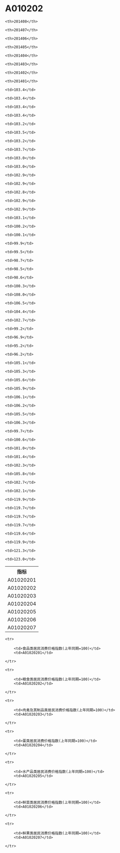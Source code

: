 A010202
======


<table>

<tr>
    <th>指标</th>
    
    <th>201408</th>
    
    <th>201407</th>
    
    <th>201406</th>
    
    <th>201405</th>
    
    <th>201404</th>
    
    <th>201403</th>
    
    <th>201402</th>
    
    <th>201401</th>
    
</tr>


<tr>
    <td>A01020201</td>
    
    <td>103.4</td>
    
    <td>103.4</td>
    
    <td>103.4</td>
    
    <td>103.4</td>
    
    <td>103.2</td>
    
    <td>103.5</td>
    
    <td>103.2</td>
    
    <td>103.7</td>
    

</tr>

<tr>
    <td>A01020202</td>
    
    <td>103.0</td>
    
    <td>103.0</td>
    
    <td>102.9</td>
    
    <td>102.9</td>
    
    <td>102.8</td>
    
    <td>102.9</td>
    
    <td>102.9</td>
    
    <td>103.1</td>
    

</tr>

<tr>
    <td>A01020203</td>
    
    <td>100.2</td>
    
    <td>100.1</td>
    
    <td>99.9</td>
    
    <td>99.5</td>
    
    <td>98.7</td>
    
    <td>98.5</td>
    
    <td>98.6</td>
    
    <td>100.3</td>
    

</tr>

<tr>
    <td>A01020204</td>
    
    <td>108.0</td>
    
    <td>106.5</td>
    
    <td>104.4</td>
    
    <td>102.7</td>
    
    <td>99.2</td>
    
    <td>96.9</td>
    
    <td>95.2</td>
    
    <td>96.2</td>
    

</tr>

<tr>
    <td>A01020205</td>
    
    <td>105.1</td>
    
    <td>105.3</td>
    
    <td>105.6</td>
    
    <td>105.9</td>
    
    <td>106.1</td>
    
    <td>106.2</td>
    
    <td>105.5</td>
    
    <td>106.3</td>
    

</tr>

<tr>
    <td>A01020206</td>
    
    <td>99.7</td>
    
    <td>100.6</td>
    
    <td>101.0</td>
    
    <td>101.4</td>
    
    <td>102.3</td>
    
    <td>105.8</td>
    
    <td>102.7</td>
    
    <td>102.1</td>
    

</tr>

<tr>
    <td>A01020207</td>
    
    <td>119.9</td>
    
    <td>119.7</td>
    
    <td>119.7</td>
    
    <td>119.7</td>
    
    <td>119.6</td>
    
    <td>119.9</td>
    
    <td>121.3</td>
    
    <td>123.0</td>
    

</tr>


</table>

<table>
    
    <tr>

        <td>食品类居民消费价格指数(上年同期=100)</td>
        <td>A01020201</td>

    </tr>
    
    <tr>

        <td>粮食类居民消费价格指数(上年同期=100)</td>
        <td>A01020202</td>

    </tr>
    
    <tr>

        <td>肉禽及其制品类居民消费价格指数(上年同期=100)</td>
        <td>A01020203</td>

    </tr>
    
    <tr>

        <td>蛋类居民消费价格指数(上年同期=100)</td>
        <td>A01020204</td>

    </tr>
    
    <tr>

        <td>水产品类居民消费价格指数(上年同期=100)</td>
        <td>A01020205</td>

    </tr>
    
    <tr>

        <td>鲜菜类居民消费价格指数(上年同期=100)</td>
        <td>A01020206</td>

    </tr>
    
    <tr>

        <td>鲜果类居民消费价格指数(上年同期=100)</td>
        <td>A01020207</td>

    </tr>
    
</table>